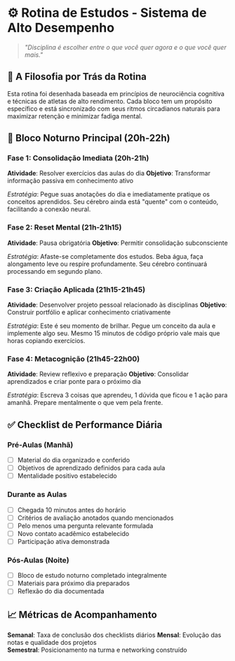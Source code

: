# ⚙️ Rotina de Estudos - Sistema de Alto Desempenho

> *"Disciplina é escolher entre o que você quer agora e o que você quer mais."*

## 🌟 A Filosofia por Trás da Rotina

Esta rotina foi desenhada baseada em princípios de neurociência cognitiva e técnicas de atletas de alto rendimento. Cada bloco tem um propósito específico e está sincronizado com seus ritmos circadianos naturais para maximizar retenção e minimizar fadiga mental.

## 🎯 Bloco Noturno Principal (20h-22h)

### Fase 1: Consolidação Imediata (20h-21h)
**Atividade**: Resolver exercícios das aulas do dia
**Objetivo**: Transformar informação passiva em conhecimento ativo

*Estratégia*: Pegue suas anotações do dia e imediatamente pratique os conceitos aprendidos. Seu cérebro ainda está "quente" com o conteúdo, facilitando a conexão neural.

### Fase 2: Reset Mental (21h-21h15)  
**Atividade**: Pausa obrigatória
**Objetivo**: Permitir consolidação subconsciente

*Estratégia*: Afaste-se completamente dos estudos. Beba água, faça alongamento leve ou respire profundamente. Seu cérebro continuará processando em segundo plano.

### Fase 3: Criação Aplicada (21h15-21h45)
**Atividade**: Desenvolver projeto pessoal relacionado às disciplinas
**Objetivo**: Construir portfólio e aplicar conhecimento criativamente

*Estratégia*: Este é seu momento de brilhar. Pegue um conceito da aula e implemente algo seu. Mesmo 15 minutos de código próprio vale mais que horas copiando exercícios.

### Fase 4: Metacognição (21h45-22h00)
**Atividade**: Review reflexivo e preparação
**Objetivo**: Consolidar aprendizados e criar ponte para o próximo dia

*Estratégia*: Escreva 3 coisas que aprendeu, 1 dúvida que ficou e 1 ação para amanhã. Prepare mentalmente o que vem pela frente.

## ✅ Checklist de Performance Diária

### Pré-Aulas (Manhã)
- [ ] Material do dia organizado e conferido
- [ ] Objetivos de aprendizado definidos para cada aula
- [ ] Mentalidade positivo estabelecido

### Durante as Aulas  
- [ ] Chegada 10 minutos antes do horário
- [ ] Critérios de avaliação anotados quando mencionados
- [ ] Pelo menos uma pergunta relevante formulada
- [ ] Novo contato acadêmico estabelecido
- [ ] Participação ativa demonstrada

### Pós-Aulas (Noite)
- [ ] Bloco de estudo noturno completado integralmente  
- [ ] Materiais para próximo dia preparados
- [ ] Reflexão do dia documentada

## 📈 Métricas de Acompanhamento

**Semanal**: Taxa de conclusão dos checklists diários
**Mensal**: Evolução das notas e qualidade dos projetos  
**Semestral**: Posicionamento na turma e networking construído